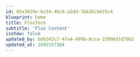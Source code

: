 ```yaml
---
id: 85e3829e-6c54-48c6-a3dd-3b636c9d35c4
blueprint: home
title: FlexTech
subtitle: 'Flux Content'
isshow: false
updated_by: bd8342c7-47a4-499b-8cca-25998d1d70b2
updated_at: 1692157364
---
```

